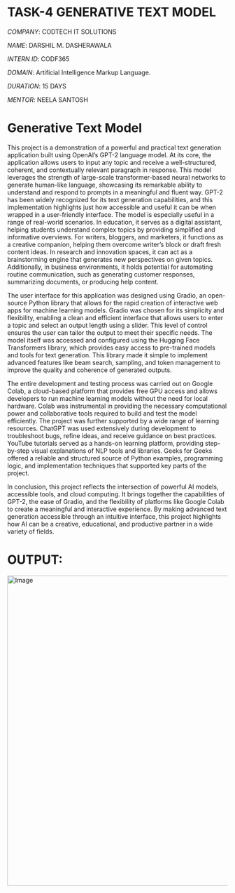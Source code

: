 # TASK-4 GENERATIVE TEXT MODEL

*COMPANY*: CODTECH IT SOLUTIONS

*NAME*: DARSHIL M. DASHERAWALA

*INTERN ID*: CODF365

*DOMAIN*: Artificial Intelligence Markup Language.

*DURATION*: 15 DAYS

*MENTOR*: NEELA SANTOSH

# Generative Text Model

This project is a demonstration of a powerful and practical text generation application built using OpenAI’s GPT-2 language model. At its core, the application allows users to input any topic and receive a well-structured, coherent, and contextually relevant paragraph in response. This model leverages the strength of large-scale transformer-based neural networks to generate human-like language, showcasing its remarkable ability to understand and respond to prompts in a meaningful and fluent way. GPT-2 has been widely recognized for its text generation capabilities, and this implementation highlights just how accessible and useful it can be when wrapped in a user-friendly interface. The model is especially useful in a range of real-world scenarios. In education, it serves as a digital assistant, helping students understand complex topics by providing simplified and informative overviews. For writers, bloggers, and marketers, it functions as a creative companion, helping them overcome writer’s block or draft fresh content ideas. In research and innovation spaces, it can act as a brainstorming engine that generates new perspectives on given topics. Additionally, in business environments, it holds potential for automating routine communication, such as generating customer responses, summarizing documents, or producing help content.

The user interface for this application was designed using Gradio, an open-source Python library that allows for the rapid creation of interactive web apps for machine learning models. Gradio was chosen for its simplicity and flexibility, enabling a clean and efficient interface that allows users to enter a topic and select an output length using a slider. This level of control ensures the user can tailor the output to meet their specific needs. The model itself was accessed and configured using the Hugging Face Transformers library, which provides easy access to pre-trained models and tools for text generation. This library made it simple to implement advanced features like beam search, sampling, and token management to improve the quality and coherence of generated outputs.

The entire development and testing process was carried out on Google Colab, a cloud-based platform that provides free GPU access and allows developers to run machine learning models without the need for local hardware. Colab was instrumental in providing the necessary computational power and collaborative tools required to build and test the model efficiently. The project was further supported by a wide range of learning resources. ChatGPT was used extensively during development to troubleshoot bugs, refine ideas, and receive guidance on best practices. YouTube tutorials served as a hands-on learning platform, providing step-by-step visual explanations of NLP tools and libraries. Geeks for Geeks offered a reliable and structured source of Python examples, programming logic, and implementation techniques that supported key parts of the project.

In conclusion, this project reflects the intersection of powerful AI models, accessible tools, and cloud computing. It brings together the capabilities of GPT-2, the ease of Gradio, and the flexibility of platforms like Google Colab to create a meaningful and interactive experience. By making advanced text generation accessible through an intuitive interface, this project highlights how AI can be a creative, educational, and productive partner in a wide variety of fields.

# OUTPUT:

<img width="1763" height="707" alt="Image" src="https://github.com/user-attachments/assets/7e070eb8-9e79-4bd2-ba08-72b96fe04d96" />

